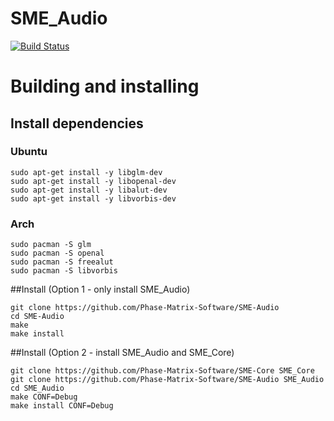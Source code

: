 # SME\_Audio
[![Build Status](https://travis-ci.org/Phase-Matrix-Software/SME-Audio.svg?branch=master)](https://travis-ci.org/Phase-Matrix-Software/SME-Audio)

# Building and installing
## Install dependencies

### Ubuntu
```
sudo apt-get install -y libglm-dev
sudo apt-get install -y libopenal-dev
sudo apt-get install -y libalut-dev
sudo apt-get install -y libvorbis-dev
```

### Arch
```
sudo pacman -S glm
sudo pacman -S openal
sudo pacman -S freealut
sudo pacman -S libvorbis
```

##Install (Option 1 - only install SME\_Audio)
```
git clone https://github.com/Phase-Matrix-Software/SME-Audio
cd SME-Audio
make
make install
```

##Install (Option 2 - install SME\_Audio and SME\_Core)
```
git clone https://github.com/Phase-Matrix-Software/SME-Core SME_Core
git clone https://github.com/Phase-Matrix-Software/SME-Audio SME_Audio
cd SME_Audio
make CONF=Debug
make install CONF=Debug
```

